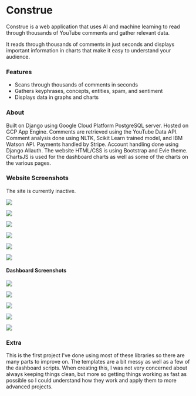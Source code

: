# Construe
Construe is a web application that uses AI and machine learning to read through thousands of YouTube comments and gather relevant data.

It reads through thousands of comments in just seconds and displays important information in charts that make it easy to understand your audience. 

### Features
- Scans through thousands of comments in seconds
- Gathers keyphrases, concepts, entities, spam, and sentiment
- Displays data in graphs and charts

### About
Built on Django using Google Cloud Platform PostgreSQL server.  Hosted on GCP App Engine.  Comments are retrieved using the YouTube Data API.  Comment analysis done using NLTK, Scikit Learn trained model, and IBM Watson API.  Payments handled by Stripe.  Account handling done using Django Allauth.  The website HTML/CSS is using Bootstrap and Evie theme.  ChartsJS is used for the dashboard charts as well as some of the charts on the various pages.

### Website Screenshots
The site is currently inactive.

![](Screenshots/Screen%20Shot%202019-10-02%20at%203.55.22%20PM.png)

![](Screenshots/Screen%20Shot%202019-10-02%20at%203.55.31%20PM.png)

![](Screenshots/Screen%20Shot%202019-10-02%20at%203.55.39%20PM.png)

![](Screenshots/Screen%20Shot%202019-10-02%20at%203.56.00%20PM.png)

![](Screenshots/Screen%20Shot%202019-10-02%20at%203.56.11%20PM.png)

![](Screenshots/Screen%20Shot%202019-10-02%20at%203.56.30%20PM.png)

#### Dashboard Screenshots

![](Screenshots/Screen%20Shot%202019-10-02%20at%204.11.14%20PM.png)

![](Screenshots/Screen%20Shot%202019-10-02%20at%204.11.27%20PM.png)

![](Screenshots/Screen%20Shot%202019-10-02%20at%204.11.35%20PM.png)

![](Screenshots/Screen%20Shot%202019-10-02%20at%204.11.53%20PM.png)

![](Screenshots/Screen%20Shot%202019-10-02%20at%204.12.03%20PM.png)

### Extra
This is the first project I've done using most of these libraries so there are many parts to improve on.  The templates are a bit messy as well as a few of the dashboard scripts.  When creating this, I was not very concerned about always keeping things clean, but more so getting things working as fast as possible so I could understand how they work and apply them to more advanced projects.  
